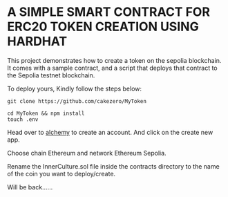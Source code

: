 # A SIMPLE SMART CONTRACT FOR ERC20 TOKEN CREATION USING HARDHAT

This project demonstrates how to create a token on the sepolia blockchain. It comes with a sample contract, and a script that deploys that contract to the Sepolia testnet blockchain.

To deploy yours, Kindly follow the steps below:

```shell
git clone https://github.com/cakezero/MyToken
```

```shell
cd MyToken && npm install
touch .env
```
Head over to [alchemy](https://alchemy.com) to create an account. And click on the create new app.

Choose chain Ethereum and network Ethereum Sepolia.

Rename the InnerCulture.sol file inside the contracts directory to the name of the coin you want to deploy/create.

Will be back......
